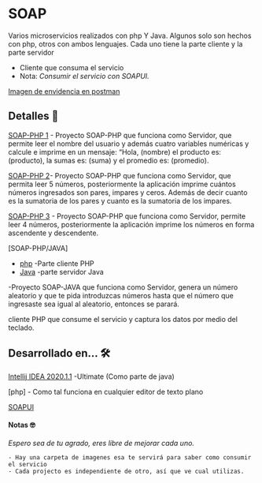 # SOAP

Varios microservicios realizados con php Y Java.
Algunos solo son hechos con php, otros con ambos lenguajes. 
Cada uno tiene la parte cliente y la parte servidor


  - Cliente que consuma el servicio
  - Nota:  _Consumir el servicio con SOAPUI._

[Imagen de envidencia en postman](https://github.com/UrielRivera2000/XML-RPC2/blob/main/EvidenciaEnPostman.png) 
## Detalles  🚀

[SOAP-PHP 1](https://github.com/UrielRivera2000/SOAP/tree/main/PHP/SOAPEJ1) - Proyecto SOAP-PHP que funciona como Servidor, que permite leer el nombre del usuario y además cuatro variables numéricas y calcule e imprime en un mensaje: “Hola, (nombre) el producto es: (producto), la sumas es: (suma) y el promedio es: (promedio).

[SOAP-PHP 2](https://github.com/UrielRivera2000/SOAP/tree/main/PHP/SOAPEJE2)- Proyecto SOAP-PHP que funciona como Servidor, que permita leer 5 números, posteriormente la aplicación imprime cuántos números ingresados son pares, impares y ceros. Además de decir cuanto es la sumatoria de los pares y cuanto es la sumatoria de los impares.

[SOAP-PHP 3](https://github.com/UrielRivera2000/SOAP/tree/main/PHP/SOAPEJ3) - Proyecto SOAP-PHP que funciona como Servidor, permite leer 4 números, posteriormente la aplicación imprime los números en forma ascendente y descendente.

[SOAP-PHP/JAVA]
  - [php](https://github.com/UrielRivera2000/SOAP/tree/main/PHP/SOAPJAVA3) -Parte cliente PHP 
  - [Java](https://github.com/UrielRivera2000/SOAP/tree/main/JAVA/SOAP-JAVA4) -parte servidor Java

-Proyecto SOAP-JAVA que funciona como Servidor, genera un número aleatorio y que te pida introduzcas números hasta que el número que ingresaste sea igual al aleatorio, entonces se parará.

cliente PHP que consume el servicio y captura los datos por medio del teclado.

## Desarrollado en... 🛠️
[Intellij IDEA 2020.1.1](https://www.jetbrains.com/idea/download/#section=windows) -Ultimate (Como parte de java)

[php] - Como tal funciona en cualquier editor de texto plano

[SOAPUI](https://www.soapui.org/downloads/soapui/)


#### Notas  🤓
_Espero sea de tu agrado, eres libre de mejorar cada uno._   

    - Hay una carpeta de imagenes esa te servirá para saber como consumir el servicio
    - Cada projecto es independiente de otro, así que ve cual utilizas.